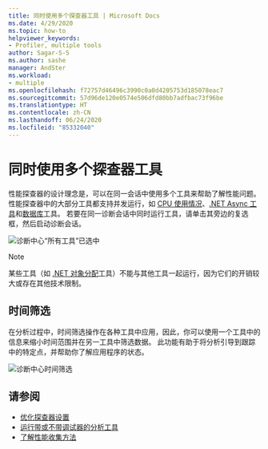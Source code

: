 ```yaml
---
title: 同时使用多个探查器工具 | Microsoft Docs
ms.date: 4/29/2020
ms.topic: how-to
helpviewer_keywords:
- Profiler, multiple tools
author: Sagar-S-S
ms.author: sashe
manager: AndSter
ms.workload:
- multiple
ms.openlocfilehash: f72757d46496c3990c0a0d4205753d185078eac7
ms.sourcegitcommit: 57d96de120e0574e506dfd80bb7adfbac73f96be
ms.translationtype: HT
ms.contentlocale: zh-CN
ms.lasthandoff: 06/24/2020
ms.locfileid: "85332040"
---
```

# <a name="using-multiple-profiler-tools-simultaneously"></a>同时使用多个探查器工具

性能探查器的设计理念是，可以在同一会话中使用多个工具来帮助了解性能问题。 性能探查器中的大部分工具都支持并发运行，如 [CPU 使用情况](../profiling/cpu-usage.md)、[.NET Async 工具](../profiling/analyze-async.md)和[数据库](../profiling/analyze-database.md)工具。 若要在同一诊断会话中同时运行工具，请单击其旁边的复选框，然后启动诊断会话。

![诊断中心“所有工具”已选中](../profiling/media/diaghuballtoolsselected.png "诊断中心“所有工具”已选中")

>[!NOTE]
>某些工具（如 [.NET 对象分配](../profiling/dotnet-alloc-tool.md)工具）不能与其他工具一起运行，因为它们的开销较大或存在其他技术限制。

## <a name="time-filtering"></a>时间筛选 

在分析过程中，时间筛选操作在各种工具中应用，因此，你可以使用一个工具中的信息来缩小时间范围并在另一工具中筛选数据。 此功能有助于将分析引导到跟踪中的特定点，并帮助你了解应用程序的状态。

![诊断中心时间筛选](../profiling/media/diaghubtimefiltering.png "诊断中心时间筛选")

## <a name="see-also"></a>请参阅

- [优化探查器设置](../profiling/optimize-profiler-settings.md)
- [运行带或不带调试器的分析工具](../profiling/running-profiling-tools-with-or-without-the-debugger.md)
- [了解性能收集方法](../profiling/understanding-performance-collection-methods-perf-profiler.md)
